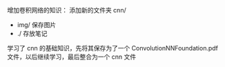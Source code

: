 增加卷积网络的知识：
添加新的文件夹 cnn/

* img/ 保存图片
* ./ 存放笔记

学习了 cnn 的基础知识，先将其保存为了一个 ConvolutionNNFoundation.pdf 文件，以后继续学习，最后整合为一个 cnn 文件
